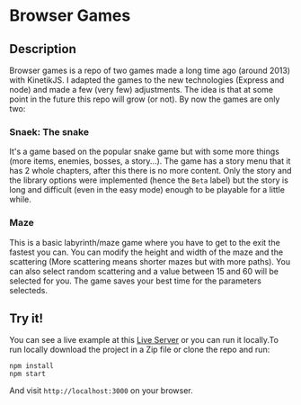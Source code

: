 # Browser Games

## Description
Browser games is a repo of two games made a long time ago (around 2013) with KinetikJS. I adapted the games to the new technologies (Express and node) and made a few (very few) adjustments. The idea is that at some point in the future this repo will grow (or not). By now the games are only two:

### Snaek: The snake
It's a game based on the popular snake game but with some more things (more items, enemies, bosses, a story...). The game has a story menu that it has 2 whole chapters, after this there is no more content. Only the story and the library options were implemented (hence the `Beta` label) but the story is long and difficult (even in the easy mode) enough to be playable for a little while.

### Maze
This is a basic labyrinth/maze game where you have to get to the exit the fastest you can. You can modify the height and width of the maze and the scattering (More scattering means shorter mazes but with more paths). You can also select random scattering and a value between 15 and 60 will be selected for you. The game saves your best time for the parameters selecteds.

## Try it!
You can see a live example at this [Live Server](https://html-games.herokuapp.com/) or you can run it locally.To run locally download the project in a Zip file or clone the repo and run:
```
npm install
npm start
```
And visit `http://localhost:3000` on your browser.